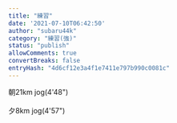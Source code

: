 ```yaml
---
title: "練習"
date: '2021-07-10T06:42:50'
author: "subaru44k"
category: "練習(強)"
status: "publish"
allowComments: true
convertBreaks: false
entryHash: "4d6cf12e3a4f1e7411e797b990c0081c"
---
```

朝21km jog(4'48")<br>
<br>
夕8km jog(4'57")
